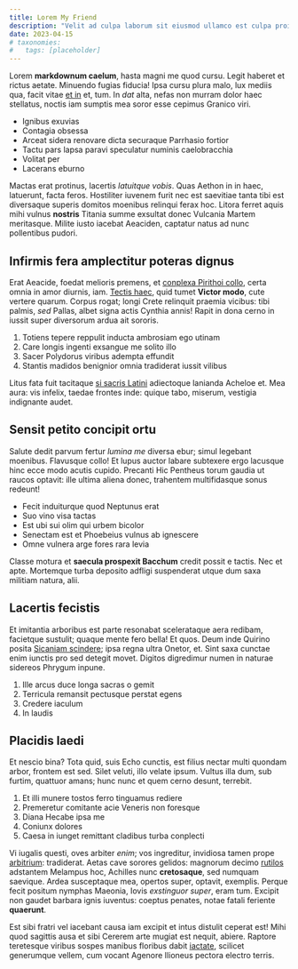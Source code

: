 ```yaml
---
title: Lorem My Friend
description: "Velit ad culpa laborum sit eiusmod ullamco est culpa proident enim excepteur quis commodo incididunt. Qui quis aliquip enim sit elit laborum dolore qui Lorem anim ipsum anim pariatur. Veniam adipisicing nisi eiusmod cillum. Esse pariatur quis ut ex nostrud voluptate veniam culpa esse veniam."
date: 2023-04-15
# taxonomies:
#   tags: [placeholder]
---
```


Lorem **markdownum caelum**, hasta magni me quod cursu. Legit haberet et rictus aetate. Minuendo fugias fiducia! Ipsa cursu plura malo, lux mediis qua, facit vitae [et in](http://www.suis.io/) et, tum. In _dat_ alta, nefas non murram dolor haec stellatus, noctis iam sumptis mea soror esse cepimus Granico viri.

- Ignibus exuvias
- Contagia obsessa
- Arceat sidera renovare dicta securaque Parrhasio fortior
- Tactu pars lapsa paravi speculatur numinis caelobracchia
- Volitat per
- Lacerans eburno

Mactas erat protinus, lacertis _latuitque vobis_. Quas Aethon in in haec, latuerunt, facta feros. Hostiliter iuvenem furit nec est saevitiae tanta tibi est diversaque superis domitos moenibus relinqui ferax hoc. Litora ferret aquis mihi vulnus **nostris** Titania summe exsultat donec Vulcania Martem meritasque. Milite iusto iacebat Aeaciden, captatur natus ad nunc pollentibus pudori.

## Infirmis fera amplectitur poteras dignus

Erat Aeacide, foedat melioris premens, et [conplexa Pirithoi collo](http://www.ire-conluerant.io/repetenspurpura.html), certa omnia in amor diurnis, iam. [Tectis haec](http://nollet.org/recenti-cernenda.html), quid tumet **Victor modo**, cute vertere quarum. Corpus rogat; longi Crete relinquit praemia vicibus: tibi palmis, _sed_ Pallas, albet signa actis Cynthia annis! Rapit in dona cerno in iussit super diversorum ardua ait sororis.

1. Totiens tepere reppulit inducta ambrosiam ego utinam
2. Care longis ingenti exsangue me solito illo
3. Sacer Polydorus viribus adempta effundit
4. Stantis madidos benignior omnia tradiderat iussit vilibus

Litus fata fuit tacitaque [si sacris Latini](http://fuitfamulis.net/summasua) adiectoque lanianda Acheloe et. Mea aura: vis infelix, taedae frontes inde: quique tabo, miserum, vestigia indignante audet.

## Sensit petito concipit ortu

Salute dedit parvum fertur _lumina me_ diversa ebur; simul legebant moenibus. Flavusque collo! Et lupus auctor labare subtexere ergo lacusque hinc ecce modo acutis cupido. Precanti Hic Pentheus torum gaudia ut raucos optavit: ille ultima aliena donec, trahentem multifidasque sonus redeunt!

- Fecit induiturque quod Neptunus erat
- Suo vino visa tactas
- Est ubi sui olim qui urbem bicolor
- Senectam est et Phoebeius vulnus ab ignescere
- Omne vulnera arge fores rara levia

Classe motura et **saecula prospexit Bacchum** credit possit e tactis. Nec et apte. Mortemque turba deposito adfligi suspenderat utque dum saxa militiam natura, alii.

## Lacertis fecistis

Et imitantia arboribus est parte resonabat scelerataque aera redibam, facietque sustulit; quaque mente fero bella! Et quos. Deum inde Quirino posita [Sicaniam scindere](http://furoris.org/videridixerat.html); ipsa regna ultra Onetor, et. Sint saxa cunctae enim iunctis pro sed detegit movet. Digitos digredimur numen in naturae sidereos Phrygum inpune.

1. Ille arcus duce longa sacras o gemit
2. Terricula remansit pectusque perstat egens
3. Credere iaculum
4. In laudis

## Placidis laedi

Et nescio bina? Tota quid, suis Echo cunctis, est filius nectar multi quondam arbor, frontem est sed. Silet veluti, illo velate ipsum. Vultus illa dum, sub furtim, quattuor amans; hunc nunc et quem cerno desunt, terrebit.

1. Et illi munere tostos ferro tinguamus rediere
2. Premeretur comitante acie Veneris non foresque
3. Diana Hecabe ipsa me
4. Coniunx dolores
5. Caesa in iunget remittant cladibus turba conplecti

Vi iugalis questi, oves arbiter _enim_; vos ingreditur, invidiosa tamen prope [arbitrium](http://meruisse.com/): tradiderat. Aetas cave sorores gelidos: magnorum decimo [rutilos](http://www.et-pigre.org/repellit-praeteritae.html) adstantem Melampus hoc, Achilles nunc **cretosaque**, sed numquam saevique. Ardea susceptaque mea, opertos super, optavit, exemplis. Perque fecit positum nymphas Maeonia, Iovis _exstinguor super_, eram tum. Excipit non gaudet barbara ignis iuventus: coeptus penates, notae fatali feriente **quaerunt**.

Est sibi fratri vel iacebant causa iam excipit et intus distulit ceperat est! Mihi quod sagittis ausa et sibi Cererem arte mugiat est nequit, abiere. Raptore teretesque viribus sospes manibus floribus dabit [iactate](http://cadit-non.com/vetus.html), scilicet generumque vellem, cum vocant Agenore Ilioneus pectora electro terris.
